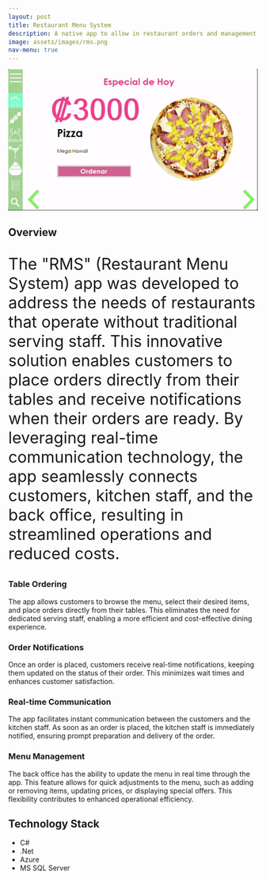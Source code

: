 ```yaml
---
layout: post
title: Restaurant Menu System
description: A native app to allow in restaurant orders and management
image: assets/images/rms.png
nav-menu: true
---
```


<center>
<img src="assets/images/rms-video.gif">
</center>

<h2 id="content">Overview</h2>
<p style="font-size:xx-large">
The "RMS" (Restaurant Menu System) app was developed to address the needs of restaurants that operate without traditional serving staff. This innovative solution enables customers to place orders directly from their tables and receive notifications when their orders are ready. By leveraging real-time communication technology, the app seamlessly connects customers, kitchen staff, and the back office, resulting in streamlined operations and reduced costs.
</p>

<div class="row">
	<div class="6u 12u$(small)">
		<h3>Table Ordering</h3>
    	<p>The app allows customers to browse the menu, select their desired items, and place orders directly from their tables. This eliminates the need for dedicated serving staff, enabling a more efficient and cost-effective dining experience.</p>
    </div>
    <div class="6u$ 12u$(small)">
    	<h3>Order Notifications</h3>
        <p>Once an order is placed, customers receive real-time notifications, keeping them updated on the status of their order. This minimizes wait times and enhances customer satisfaction.</p>
    </div>
    <!-- Break -->
    <div class="6u 12u$(medium)">
    	<h3>Real-time Communication</h3>
    	<p>The app facilitates instant communication between the customers and the kitchen staff. As soon as an order is placed, the kitchen staff is immediately notified, ensuring prompt preparation and delivery of the order.</p>
    </div>
    <div class="6u 12u$(medium)">
    	<h3>Menu Management</h3>
    	<p>The back office has the ability to update the menu in real time through the app. This feature allows for quick adjustments to the menu, such as adding or removing items, updating prices, or displaying special offers. This flexibility contributes to enhanced operational efficiency.</p>
    </div>

</div>

## Technology Stack

- C#
- .Net
- Azure
- MS SQL Server
